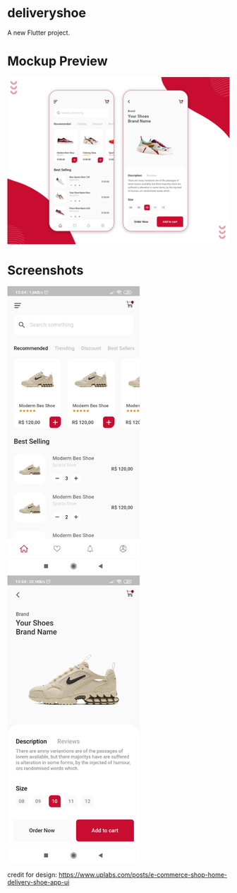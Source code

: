 # deliveryshoe

A new Flutter project.

# Mockup Preview
<img src="./repoimages/preview.png" width="600">

# Screenshots
<img src="./repoimages/img.jpg" width="300">
<img src="./repoimages/img2.jpg" width="300">



credit for design: https://www.uplabs.com/posts/e-commerce-shop-home-delivery-shoe-app-ui